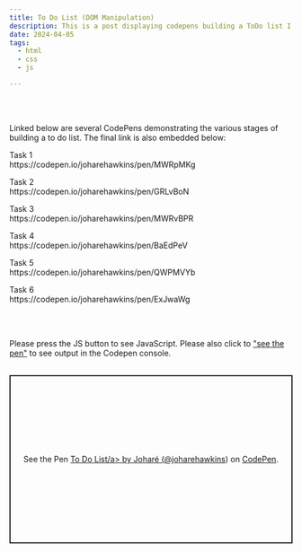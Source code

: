 ```yaml
---
title: To Do List (DOM Manipulation)
description: This is a post displaying codepens building a ToDo list I created using HTML, CSS and JavaScript.
date: 2024-04-05
tags:
  - html
  - css
  - js

---
```

<br>
<br>
<p>Linked below are several CodePens demonstrating the various stages of building a to do list. The final link is also embedded below:</p>

<p>Task 1<br>
https://codepen.io/joharehawkins/pen/MWRpMKg</p>

<p>Task 2<br>
https://codepen.io/joharehawkins/pen/GRLvBoN</p>

<p>Task 3<br>
https://codepen.io/joharehawkins/pen/MWRvBPR</p>

<p>Task 4<br>
https://codepen.io/joharehawkins/pen/BaEdPeV</p>

<p>Task 5<br>
https://codepen.io/joharehawkins/pen/QWPMVYb</p>

<p>Task 6<br>
https://codepen.io/joharehawkins/pen/ExJwaWg</p>
<br>
<br>
<p>Please press the <span class="pink">JS</span> button to see <span class="pink">JavaScript</span>. Please also click to <a href="https://codepen.io/joharehawkins/pen/ExJwaWg">"see the pen"</a> to see output in the Codepen console.
<br>
<br>
<p class="codepen" data-height="300" data-theme-id="dark" data-default-tab="js" data-slug-hash="ExJwaWg" data-user="joharehawkins" style="height: 300px; box-sizing: border-box; display: flex; align-items: center; justify-content: center; border: 2px solid; margin: 1em 0; padding: 1em;">
  <span>See the Pen <a href="https://codepen.io/joharehawkins/pen/ExJwaWg">
  To Do List/a> by Joharé (<a href="https://codepen.io/joharehawkins">@joharehawkins</a>)
  on <a href="https://codepen.io">CodePen</a>.</span>
</p>
<script async src="https://cpwebassets.codepen.io/assets/embed/ei.js"></script>
